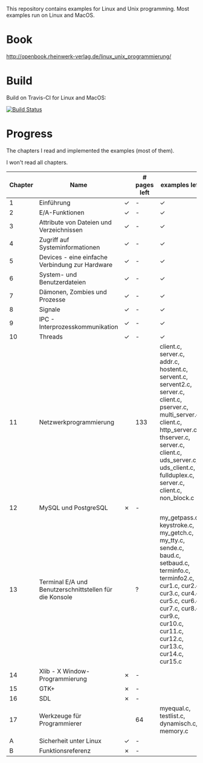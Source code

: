 This repository contains examples for Linux and Unix programming. Most examples run on Linux and MacOS.


# Book
http://openbook.rheinwerk-verlag.de/linux_unix_programmierung/


# Build
Build on Travis-CI for Linux and MacOS:

[![Build Status](https://travis-ci.org/LukasWoodtli/LinuxUnixDevelopment.svg?branch=master)](https://travis-ci.org/LukasWoodtli/LinuxUnixDevelopment)


# Progress

The chapters I read and implemented the examples (most of them).

I won't read all chapters.

| Chapter | Name                                               |   | # pages left | examples left |
|---------|----------------------------------------------------|---|--------------|---------------|
| 1  | Einführung                                              | ✓ |   -          |       ✓       |
| 2  | E/A-Funktionen                                          | ✓ |   -          |       ✓       |
| 3  | Attribute von Dateien und Verzeichnissen                | ✓ |   -          |       ✓       |
| 4  | Zugriff auf Systeminformationen                         | ✓ |   -          |       ✓       |
| 5  | Devices - eine einfache Verbindung zur Hardware         | ✓ |   -          |       ✓       |
| 6  | System- und Benutzerdateien                             | ✓ |   -          |       ✓       |
| 7  | Dämonen, Zombies und Prozesse                           | ✓ |   -          |       ✓       |
| 8  | Signale                                                 | ✓ |   -          |       ✓       |
| 9  | IPC - Interprozesskommunikation                         | ✓ |   -          |       ✓       |
| 10 | Threads                                                 | ✓ |   -          |       ✓       |
| 11 | Netzwerkprogrammierung                                  |   |  133         | client.c, server.c, addr.c, hostent.c, servent.c, servent2.c, server.c, client.c, pserver.c, multi_server.c, client.c, http_server.c, thserver.c, server.c, client.c, uds_server.c, uds_client.c, fullduplex.c, server.c, client.c, non_block.c |
| 12 | MySQL und PostgreSQL                                    | ✗ |   -          |         |
| 13 | Terminal E/A und Benutzerschnittstellen für die Konsole |   |   ?          | my_getpass.c, keystroke.c, my_getch.c, my_tty.c, sende.c, baud.c, setbaud.c, terminfo.c, terminfo2.c, cur1.c, cur2.c, cur3.c, cur4.c, cur5.c, cur6.c, cur7.c, cur8.c, cur9.c, cur10.c, cur11.c, cur12.c, cur13.c, cur14.c, cur15.c |
| 14 | Xlib - X Window-Programmierung                          | ✗ |   -          |         |
| 15 | GTK+                                                    | ✗ |   -          |         |
| 16 | SDL                                                     | ✗ |   -          |         |
| 17 | Werkzeuge für Programmierer                             |   |   64         |  myequal.c, testlist.c, dynamisch.c, memory.c |
| A  | Sicherheit unter Linux                                  | ✓ |   -          |         |
| B  | Funktionsreferenz                                       | ✗ |   -          |         |
